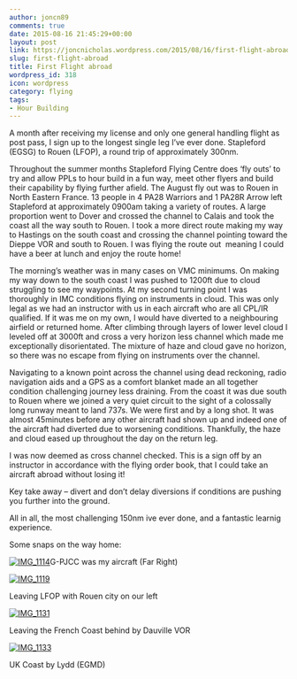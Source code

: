 ```yaml
---
author: joncn89
comments: true
date: 2015-08-16 21:45:29+00:00
layout: post
link: https://joncnicholas.wordpress.com/2015/08/16/first-flight-abroad/
slug: first-flight-abroad
title: First Flight abroad
wordpress_id: 318
icon: wordpress
category: flying
tags:
- Hour Building
---
```


A month after receiving my license and only one general handling flight as post pass, I sign up to the longest single leg I’ve ever done. Stapleford (EGSG) to Rouen (LFOP), a round trip of approximately 300nm.

Throughout the summer months Stapleford Flying Centre does ‘fly outs’ to try and allow PPLs to hour build in a fun way, meet other flyers and build their capability by flying further afield. The August fly out was to Rouen in North Eastern France. 13 people in 4 PA28 Warriors and 1 PA28R Arrow left Stapleford at approximately 0900am taking a variety of routes. A large proportion went to Dover and crossed the channel to Calais and took the coast all the way south to Rouen. I took a more direct route making my way to Hastings on the south coast and crossing the channel pointing toward the Dieppe VOR and south to Rouen. I was flying the route out  meaning I could have a beer at lunch and enjoy the route home!

The morning’s weather was in many cases on VMC minimums. On making my way down to the south coast I was pushed to 1200ft due to cloud struggling to see my waypoints. At my second turning point I was thoroughly in IMC conditions flying on instruments in cloud. This was only legal as we had an instructor with us in each aircraft who are all CPL/IR qualified. If it was me on my own, I would have diverted to a neighbouring airfield or returned home. After climbing through layers of lower level cloud I leveled off at 3000ft and cross a very horizon less channel which made me exceptionally disorientated. The mixture of haze and cloud gave no horizon, so there was no escape from flying on instruments over the channel.

Navigating to a known point across the channel using dead reckoning, radio navigation aids and a GPS as a comfort blanket made an all together condition challenging journey less draining. From the coast it was due south to Rouen where we joined a very quiet circuit to the sight of a colossally long runway meant to land 737s. We were first and by a long shot. It was almost 45minutes before any other aircraft had shown up and indeed one of the aircraft had diverted due to worsening conditions. Thankfully, the haze and cloud eased up throughout the day on the return leg.

I was now deemed as cross channel checked. This is a sign off by an instructor in accordance with the flying order book, that I could take an aircraft abroad without losing it!

Key take away – divert and don’t delay diversions if conditions are pushing you further into the ground.

All in all, the most challenging 150nm ive ever done, and a fantastic learnig experience.

Some snaps on the way home:


[![IMG_1114](https://joncnicholas.files.wordpress.com/2015/08/img_1114.jpg?w=300)](https://joncnicholas.files.wordpress.com/2015/08/img_1114.jpg)G-PJCC was my aircraft (Far Right)




[![IMG_1119](https://joncnicholas.files.wordpress.com/2015/08/img_1119.jpg?w=300)](https://joncnicholas.files.wordpress.com/2015/08/img_1119.jpg)




Leaving LFOP with Rouen city on our left




[![IMG_1131](https://joncnicholas.files.wordpress.com/2015/08/img_1131.jpg?w=300)](https://joncnicholas.files.wordpress.com/2015/08/img_1131.jpg)




Leaving the French Coast behind by Dauville VOR




[![IMG_1133](https://joncnicholas.files.wordpress.com/2015/08/img_1133-e1439760950489.jpg?w=225)](https://joncnicholas.files.wordpress.com/2015/08/img_1133.jpg)







UK Coast by Lydd (EGMD)






